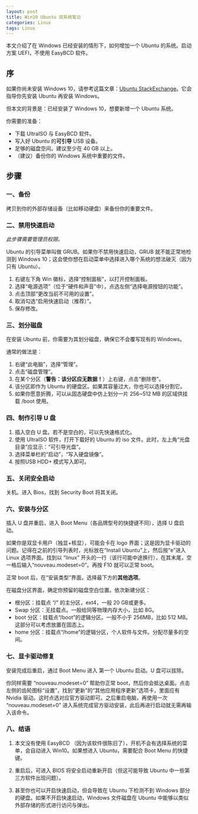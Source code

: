 ```yaml
---
layout: post
title: Win10 Ubuntu 双系统笔记
categories: Linux
tags: Linux
---
```


本文介绍了在 Windows 已经安装的情形下，如何增加一个 Ubuntu 的系统。启动方案 UEFI，不使用 EasyBCD 软件。 

<!-- more -->

## 序

如果你尚未安装 Windows 10，请参考这篇文章：[Ubuntu StackExchange](https://askubuntu.com/questions/666631/how-can-i-dual-boot-windows-10-and-ubuntu-on-a-uefi-hp-notebook)。它会指导你先安装 Ubuntu 再安装 Windows。

但本文的背景是：已经安装了 Windows 10，想要新增一个 Ubuntu 系统。

你需要的准备：

- 下载 UltraISO 与 EasyBCD 软件。
- 写入好 Ubuntu 的**可引导** USB 设备。  
- 足够的磁盘空间。建议至少在 40 GB 以上。
- （建议）备份你的 Windows 系统中重要的文件。

## 步骤

### 一、备份

拷贝到你的外部存储设备（比如移动硬盘）来备份你的重要文件。

### 二、禁用快速启动

*此步骤需要管理员权限。*

Ubuntu 的引导菜单叫做 GRUB。如果你不禁用快速启动，GRUB 就不能正常地检测到 Windows 10；这会使你想在启动菜单中选择进入哪个系统的想法破灭（因为只有 Ubuntu）。

1. 右键左下角 Win 徽标，选择“控制面板”，以打开控制面板。
2. 选择“电源选项”（位于“硬件和声音”中），点选左侧“选择电源按钮的功能”。
3. 点击顶部“更改当前不可用的设置”。
4. 取消勾选“启用快速启动（推荐）”。
5. 保存修改。

### 三、划分磁盘

在安装 Ubuntu 前，你需要为其划分磁盘，确保它不会覆写现有的 Windows。

通常的做法是：

1. 右键“此电脑”，选择“管理”。
2. 点击“磁盘管理”。
3. 在某个分区（**警告：该分区应无数据！**）上右键，点击“删除卷”。
4. 该分区即作为 Ubuntu 的硬盘区。如果其容量过大，你也可以选择分割它。
5. 如果你愿意折腾，可以从固态硬盘中仿上划分一片 256~512 MB 的区域供挂载 /boot 使用。

### 四、制作引导 U 盘

1. 插入空白 U 盘。若不是空白的，可以先快速格式化。
2. 使用 UltraISO 软件，打开下载好的 Ubuntu 的 iso 文件。此时，左上角“光盘目录”应显示：“可引导光盘”。
3. 选择菜单栏的“启动”，“写入硬盘镜像”。
4. 按照USB HDD+ 模式写入即可。

### 五、关闭安全启动

关机。进入 Bios，找到 Security Boot 将其关闭。

### 六、安装与分区

插入 U 盘并重启，进入 Boot Menu（各品牌型号的快捷键不同），选择 U 盘启动。

如果你是双显卡用户（独显+核显），可能会卡在 logo 界面；这是因为显卡驱动的问题。记得在之前的引导列表时，光标放在“Install Ubuntu”上，然后按“e”进入 Linux 选项界面。找到以 “linux” 开头的一行（该行可能中途换行），在其末尾，空一格后输入“nouveau.modeset=0”。再按 F10 就可以正常 boot。

正常 boot 后，在“安装类型”界面，选择最下方的**其他选项**。

在磁盘分区界面，确定你预留的磁盘空白位置。依次新建分区：  

- 根分区：挂载点 “/” 的主分区，ext4，一般 20 GB或更多。
- Swap 分区：无挂载点。一般给同等物理内存大小，比如 8G。
- boot 分区：挂载点“/boot”的逻辑分区。一般不小于 256MB，比如 512 MB。这部分可以考虑放置在固态上。
- home 分区：挂载点“/home”的逻辑分区，个人软件与文件。分配尽量多的空间。

### 七、显卡驱动修复

安装完成后重启，通过 Boot Menu 进入 第一个 Ubuntu 启动。U 盘可以拔除。

你同样需要 “nouveau.modeset=0” 帮助你正常 boot，然后你会抵达桌面。点击左侧的齿轮图标“设置”，找到“更新”的“其他应用程序更新”选项卡，里面应有 Nvidia 驱动。这时点选对应官方驱动即可。之后重启电脑，再使用一次 “nouveau.modeset=0” 进入系统完成官方驱动安装，此后再进行启动就无需再输入该命令。

### 八、结语

1. 本文没有使用 EasyBCD （因为该软件很陈旧了），开机不会有选择系统的菜单，会自动进入 Win10。如果想进入 Ubuntu，需要配合 Boot Menu 的快捷键。

2. 重启后，可进入 BIOS 将安全启动重新开启（但这可能导致 Ubuntu 中一些第三方软件出现问题）。

3. 甚至你也可以开启快速启动，但会导致在 Ubuntu 下检测不到 Windows 部分的硬盘。如果不开启快速启动，Windows 文件磁盘在 Ubuntu 中能够以类似外部存储的形式进行访问与弹出。


